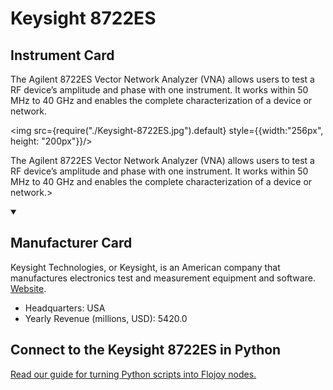 
# Keysight 8722ES 

## Instrument Card

<div className="flex">

<div>

The Agilent 8722ES Vector Network Analyzer (VNA) allows users to test a RF device’s amplitude and phase with one instrument. It works within 50 MHz to 40 GHz and enables the complete characterization of a device or network.

</div>

<img src={require("./Keysight-8722ES.jpg").default} style={{width:"256px", height: "200px"}}/>

</div>

The Agilent 8722ES Vector Network Analyzer (VNA) allows users to test a RF device’s amplitude and phase with one instrument. It works within 50 MHz to 40 GHz and enables the complete characterization of a device or network.>

<details open>
<summary><h2>Manufacturer Card</h2></summary>

Keysight Technologies, or Keysight, is an American company that manufactures electronics test and measurement equipment and software. <a href="https://www.keysight.com/us/en/home.html">Website</a>.

<ul>
  <li>Headquarters: USA</li>
  <li>Yearly Revenue (millions, USD): 5420.0</li>
</ul>
</details>

## Connect to the Keysight 8722ES  in Python

[Read our guide for turning Python scripts into Flojoy nodes.](https://docs.flojoy.ai/custom-nodes/creating-custom-node/)


